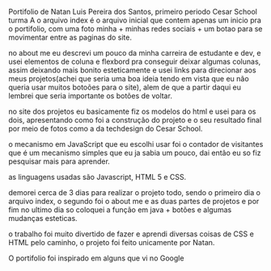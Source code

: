 Portifolio de Natan Luis Pereira dos Santos, primeiro periodo Cesar School turma A
o arquivo index é o arquivo inicial que contem apenas um inicio pra o portifolio, com uma foto minha + minhas redes sociais + um botao para se movimentar entre as paginas do site.

no about me eu descrevi um pouco da minha carreira de estudante e dev, e usei elementos de coluna e flexbord pra conseguir deixar algumas colunas, assim deixando mais bonito esteticamente e usei links para direcionar aos meus projetos(achei que seria uma boa ideia tendo em vista que eu não queria usar muitos botoões para o site), alem de que a partir daqui eu lembrei que seria importante os botões de voltar.

no site dos projetos eu basicamente fiz os modelos do html e usei para os dois, apresentando como foi a construção do projeto e o seu resultado final por meio de fotos como a da techdesign do Cesar School.

o mecanismo em JavaScript que eu escolhi usar foi o contador de visitantes que é um mecanismo simples que eu ja sabia um pouco, dai então eu so fiz pesquisar mais para aprender.

as linguagens usadas são Javascript, HTML 5 e CSS.

demorei cerca de 3 dias para realizar o projeto todo, sendo o primeiro dia o arquivo index, o segundo foi o about me e as duas partes de projetos e por fim no ultimo dia so coloquei a função em java + botões e algumas mudanças esteticas.

o trabalho foi muito divertido de fazer e aprendi diversas coisas de CSS e HTML pelo caminho, o projeto foi feito unicamente por Natan.

O portifolio foi inspirado em alguns que vi no Google